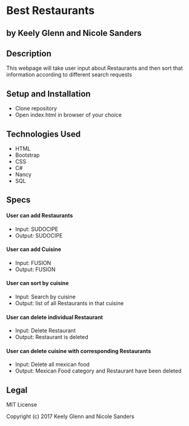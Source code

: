 # Best Restaurants
## by Keely Glenn and Nicole Sanders

## Description

This webpage will take user input about Restaurants and then sort that information according to different search requests

## Setup and Installation

* Clone repository
* Open index.html in browser of your choice

## Technologies Used

* HTML
* Bootstrap
* CSS
* C#
* Nancy
* SQL



## Specs
#### User can add Restaurants
* Input: SUDOCIPE
* Output: SUDOCIPE


#### User can add Cuisine
* Input: FUSION
* Output:  FUSION


#### User can sort by cuisine
* Input: Search by cuisine
* Output: list of all Restaurants in that cuisine

#### User can delete individual Restaurant
* Input: Delete Restaurant
* Output: Restaurant is deleted

#### User can delete cuisine with corresponding Restaurants
* Input: Delete all mexican food
* Output: Mexican Food category and Restaurant have been deleted

## Legal
MIT License

Copyright (c) 2017 Keely Glenn and Nicole Sanders
